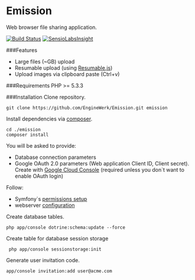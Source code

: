 Emission
====
Web browser file sharing application.

[![Build Status](https://travis-ci.org/EngineWerk/Emission.svg?branch=master)](https://travis-ci.org/EngineWerk/Emission)
[![SensioLabsInsight](https://insight.sensiolabs.com/projects/812ecaf4-0b31-4e3d-9941-787ab06a1149/mini.png)](https://insight.sensiolabs.com/projects/812ecaf4-0b31-4e3d-9941-787ab06a1149)

###Features
- Large files (~GB) upload
- Resumable upload (using [Resumable.js](https://github.com/23/resumable.js))
- Upload images via clipboard paste (Ctrl+v)

###Requirements
PHP >= 5.3.3

###Installation
Clone repository.

    git clone https://github.com/EngineWerk/Emission.git emission
    
Install dependencies via [composer](https://getcomposer.org/download/).

    cd ./emission
    composer install

You will be asked to provide:

- Database connection parameters
- Google OAuth 2.0 parameters (Web application Client ID, Client secret). Create with [Google Cloud Console](https://cloud.google.com/console/project) (required unless you don`t want to enable OAuth login)

Follow:

- Symfony`s [permissions setup](http://symfony.com/doc/current/book/installation.html#configuration-and-setup)
- webserver [configuration](http://symfony.com/doc/current/cookbook/configuration/web_server_configuration.html)
    
Create database tables.

    php app/console dotrine:schema:update --force


Create table for database session storage

     php app/console sessionstorage:init


Generate user invitation code.

    app/console invitation:add user@acme.com